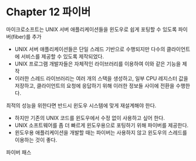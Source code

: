 # Chapter 12 파이버
마이크로소프트는 UNIX 서버 애플리케이션들을 윈도우로 쉽게 포팅할 수 있도록 파이버(fiber)를 추가
* UNIX 서버 애플리케이션들은 단일 스레드 기반으로 수행되지만 다수의 클라이언트에 서비스를 제공할 수 있도록 제작되었다.
* UNIX 프로그램 개발자들은 자체적인 라이브러리를 이용하여 이와 같은 기능을 제작
* 이러한 스레드 라이브러리는 여러 개의 스택을 생성하고, 일부 CPU 레지스터 값을 저장하고, 클라이언트의 요청에 응답하기 위해 이러한 정보들 사이에 전환을 수행한다.


최적의 성능을 위한다면 반드시 윈도우 시스템에 맞게 재설계해야 한다.
* 하지만 기존의 UNIX 코드를 윈도우에서 수정 없이 사용하고 싶어 한다.
* UNIX 소프트웨어를 좀 더 빠르게 윈도우용으로 포팅하기 위해 파이버를 제공한다.
* 윈도우용 애플리케이션을 개발할 때는 파이버는 사용하지 않고 윈도우의 스레드를 이용하는 것이 좋다.

파이버 패스